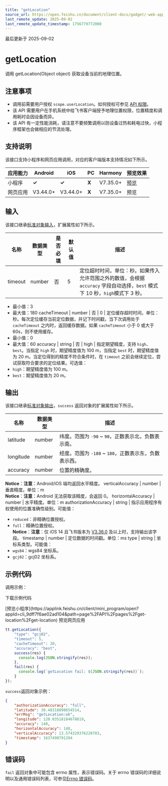 ```yaml
---
title: "getLocation"
source_url: https://open.feishu.cn/document/client-docs/gadget/-web-app-api/location/getlocation
last_remote_update: 2025-09-02
last_remote_update_timestamp: 1756779772000
---
```

最后更新于 2025-09-02

# getLocation

调用 getLocation(Object object) 获取设备当前的地理位置。

## 注意事项
- 调用前需要用户授权 `scope.userLocation`。如何授权可参见 [API 权限](https://open.feishu.cn/document/uYjL24iN/uITMuITMuITM)。
- 该 API 需要用户在手机系统中给飞书客户端授予地理位置权限，位置精度和调用耗时会因设备而异。
- 该 API 有一定性能消耗，请注意不要频繁调用以防设备过热和耗电过快，小程序框架也会做相应的节流处理。

## 支持说明

该接口支持小程序和网页应用调用，对应的客户端版本支持情况如下所示。

应用能力 | Android | iOS | PC | Harmony | 预览效果
--- | --- | --- | --- | --- | ---
小程序 | **✓** | **✓** | **X** | V7.35.0+ | [预览](https://applink.feishu.cn/client/mini_program/open?appId=cli_9dff7f6ae02ad104&path=page%2FAPI%2Fpages%2Fget-location%2Fget-location)
网页应用 | V3.44.0+ | V3.44.0+ | **X** | V7.35.0+ | 预览

## 输入

该接口继承[标准对象输入](https://open.feishu.cn/document/uYjL24iN/ukzNy4SO3IjL5cjM)，扩展属性如下所示。

名称 | 数据类型 | 是否必填 | 默认值 | 描述
--- | --- | --- | --- | ---
timeout | number | 否 | 5 | 定位超时时间，单位：秒。如果传入允许范围之外的数值，会根据 `accuracy` 字段自动选择，`best` 模式下 10 秒，`high`模式下 3 秒。  
- 最小值：3  
- 最大值：180
cacheTimeout | number | 否 | 0 | 定位缓存超时时间，单位：秒。每次定位缓存当前定位数据，并记下时间戳，当下次调用处于 `cacheTimeout` 之内时，返回缓存数据。如果 `cacheTimeout` 小于 0 或大于 60s，则不使用缓存。  
- 最小值：0  
- 最大值：60
accuracy | string | 否 | high | 指定期望精度，支持 `high`、`best`。当指定 `high` 时，期望精度值为 100 m，当指定 `best` 时，期望精度值为 20 m。当定位得到的精度不符合条件时，在 `timeout` 之前会继续定位，尝试获取符合要求的定位结果。可选值：  
- `high`：期望精度值为 100 m。  
- `best`：期望精度值为 20 m。

## 输出

该接口继承[标准对象输出](https://open.feishu.cn/document/uYjL24iN/ukzNy4SO3IjL5cjM#8c92acb8)，`success` 返回对象的扩展属性如下所示。

名称 | 数据类型 | 描述
--- | --- | ---
latitude | number | 纬度。范围为 `-90` ~ `90`，正数表示北，负数表示南。
longitude | number | 经度。范围为 `-180` ~ `180`，正数表示东，负数表示西。
accuracy | number | 位置的精确度。  
**Notice**：**注意**：Android/iOS 端均返回水平精度。
verticalAccuracy | number | 垂直精度。单位：m  
**Notice**：**注意**：Android 无法获取该精度，会返回 0。
horizontalAccuracy | number | 水平精度。单位：m
authorizationAccuracy | string | 指示应用程序有权使用的位置准确性级别。可能值：  
- `reduced`：非精确位置授权。  
- `full`：精确位置授权。  
**Notice**：**注意**：仅 iOS 14 且飞书版本为 [V3.36.0](https://open.feishu.cn/document/uYjL24iN/uAjMuAjMuAjM/version-compatibility) 及以上时，支持输出该字段。
timestamp | number | 定位数据的时间戳。单位：ms
type | string | 坐标系类型。可能值：  
- `wgs84`：wgs84 坐标系。  
- `gcj02`：gcj02 坐标系。

## 示例代码

调用示例：

<md-download-code href="https://open.feishu.cn/document/uYjL24iN/uYDM04iNwQjL2ADN" mobileDisplay="none">下载示例代码</md-download-code>

<div style="display: flex">
          [预览小程序](https://applink.feishu.cn/client/mini_program/open?appId=cli_9dff7f6ae02ad104&path=page%2FAPI%2Fpages%2Fget-location%2Fget-location)
          预览网页应用

</div> 

```js
tt.getLocation({
    "type": "gcj02",
    "timeout": 5,
    "cacheTimeout": 30,
    "accuracy": "best",
    success(res) {
      console.log(JSON.stringify(res));
    },
    fail(res) {
      console.log(`getLocation fail: ${JSON.stringify(res)}`);
    }
});
```

`success`返回对象示例：
```json
{
    "authorizationAccuracy": "full",
    "latitude": 30.48318898654514,
    "errMsg": "getLocation:ok",
    "longitude": 120.03518184678819,
    "accuracy": 148,
    "horizontalAccuracy": 148,
    "verticalAccuracy": 13.574329376220703,
    "timestamp": 1637490791204
}
``` 

## 错误码

`fail` 返回对象中可能包含 errno 属性，表示错误码。关于 errno 错误码的详细说明以及通用错误码列表，可参见[Errno 错误码](https://open.feishu.cn/document/uYjL24iN/uAjMuAjMuAjM/errno)。
